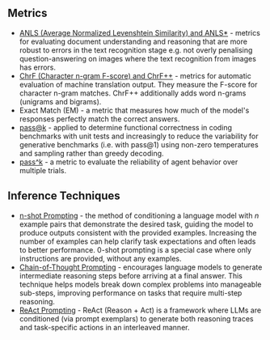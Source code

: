 ## Metrics

- [ANLS (Average Normalized Levenshtein Similarity) and ANLS*](anls.md) - metrics for evaluating document understanding and reasoning that are more robust to errors in the text recognition stage e.g. not overly penalising question-answering on images where the text recognition from images has errors.
- [ChrF (Character n-gram F-score) and ChrF++](chrf.md) - metrics for automatic evaluation of machine translation output. They measure the F-score for character n-gram matches. ChrF++ additionally adds word n-grams (unigrams and bigrams).
- Exact Match (EM) - a metric that measures how much of the model's responses perfectly match the correct answers.
- [pass@k](pass@k.md) - applied to determine functional correctness in coding benchmarks with unit tests and increasingly to reduce the variability for generative benchmarks (i.e. with pass@1) using non-zero temperatures and sampling rather than greedy decoding.
- [pass^k](pass^k.md) - a metric to evaluate the reliability of agent behavior over multiple trials.
## Inference Techniques

- [n-shot Prompting](../../inference/techniques/nshot.md) - the method of conditioning a language model with *n* example pairs that demonstrate the desired task, guiding the model to produce outputs consistent with the provided examples. Increasing the number of examples can help clarify task expectations and often leads to better performance. 0-shot prompting is a special case where only instructions are provided, without any examples.
- [Chain-of-Thought Prompting](../../inference/techniques/cot.md) - encourages language models to generate intermediate reasoning steps before arriving at a final answer. This technique helps models break down complex problems into manageable sub-steps, improving performance on tasks that require multi-step reasoning.
- [ReAct Prompting](../../inference/techniques/react_prompting.md) - ReAct (Reason + Act) is a framework where LLMs are conditioned (via prompt exemplars) to generate both reasoning traces and task-specific actions in an interleaved manner.
